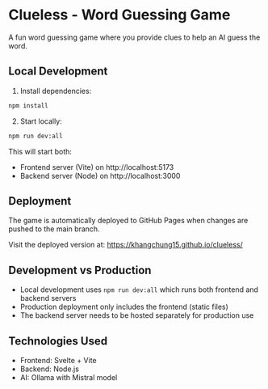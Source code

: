 # Clueless - Word Guessing Game

A fun word guessing game where you provide clues to help an AI guess the word.

## Local Development

1. Install dependencies:
```bash
npm install
```

2. Start locally:
```bash
npm run dev:all
```

This will start both:
- Frontend server (Vite) on http://localhost:5173
- Backend server (Node) on http://localhost:3000

## Deployment

The game is automatically deployed to GitHub Pages when changes are pushed to the main branch.

Visit the deployed version at: https://khangchung15.github.io/clueless/

## Development vs Production

- Local development uses `npm run dev:all` which runs both frontend and backend servers
- Production deployment only includes the frontend (static files)
- The backend server needs to be hosted separately for production use

## Technologies Used

- Frontend: Svelte + Vite
- Backend: Node.js
- AI: Ollama with Mistral model

